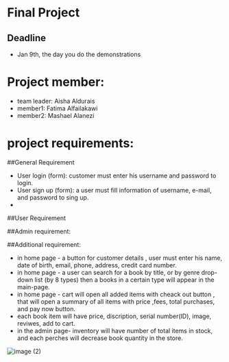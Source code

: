 # Final Project
## Deadline
- Jan 9th, the day you do the demonstrations

# Project member:
  - team leader: Aisha Aldurais
  - member1: Fatima Alfailakawi
  - member2: Mashael Alanezi
  
# project requirements:
##General Requirement
-  User login (form): customer must enter his username and password to login.
-  User sign up (form): a user must fill information of username, e-mail, and password to sing up.
-  
##User Requirement 


##Admin requirement:


##Additional requirement:



 -  in home page - a button for customer details , user must enter his name, date of birth, email, phone, address, credit card number.
-  in home page - a user can search for a book by title, or by genre drop-down list (by 8 types) then a books in a certain type will appear in the main-page.
 -  in home page -  cart will open all added items with cheack out button , that will open a summary of all items with price ,fees, total purchases, and pay now button.
 -  each book item will have price, discription, serial number(ID), image, reviwes, add to cart.
 -  in the admin page- inventory will have number of total items in stock, and each perches will decrease book quantity in the store. 


![image (2)](https://user-images.githubusercontent.com/93175552/148379638-9430817b-3d1d-432a-b775-69be87aa3d5f.png)


